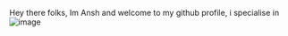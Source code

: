  Hey there folks, Im Ansh and welcome to my github profile,
 i specialise in ![image](https://user-images.githubusercontent.com/63924025/222805067-cc0c8266-f374-41e4-b11a-4b75a5e7c06d.png)


<!--
**CrAcKy-glitch/CrAcKy-glitch** is a ✨ _special_ ✨ repository because its `README.md` (this file) appears on your GitHub profile.

Here are some ideas to get you started:

- 🔭 I’m currently working on ...
- 🌱 I’m currently learning ...
- 👯 I’m looking to collaborate on ...
- 🤔 I’m looking for help with ...
- 💬 Ask me about ...
- 📫 How to reach me: ...
- 😄 Pronouns: ...
- ⚡ Fun fact: ...
-->

